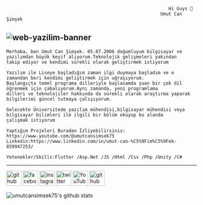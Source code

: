                                                                 Hi Guys 👋
                                                             Umut Can Şimşek


![web-yazilim-banner](https://user-images.githubusercontent.com/119808448/236118002-e9d877b4-4366-46a3-97ce-f76eba46ac76.jpg)
---
    Merhaba, ben Umut Can Şimşek. 05.07.2006 doğumluyum bilgisayar ve yazılımdan büyük keyif alıyorum.Teknolojik gelişmeleri yakından
    takip ediyor ve kendimi sürekli olarak geliştirmek istiyorum
            
    Yazılım ile Liseye başladığım zaman ilgi duymaya başladım ve o zamandan beri kendimi geliştirmek için uğraşıyorum.
    Başlangıçta temel programa dilleriyle başlasamda şuan bir çok dil öğrenmek için çabalıyorum.Aynı zamanda, yeni programlama            
    dilleri ve teknolojiler hakkında da sürekli olarak araştırma yaparak bilgilerimi güncel tutmaya çalışıyorum.
            
    Gelecekte Üniversitede yazılım mühendisi,bilgisayar mühendisi veya bilgisayar bilimleri ile ilgili bir bölüm okuyup bu alanda
    çalışmak istiyorum
            
    Yaptığım Projeleri Buradan İzliyebilirsiniz: https://www.youtube.com/@umutcansimsek75
    Linkedin:https://www.linkedin.com/in/umut-can-%C5%9Fim%C5%9Fek-859947253/
             
    Yetenekler/Skills:Flutter /Asp.Net /JS /Html /Css /Php /Unity /C#
---            
[<img src='https://cdn.jsdelivr.net/npm/simple-icons@3.0.1/icons/github.svg' alt='github' height='40'>](https://github.com/https://github.com/umutcansimsek75)  [<img src='https://cdn.jsdelivr.net/npm/simple-icons@3.0.1/icons/facebook.svg' alt='facebook' height='40'>](https://www.facebook.com/https://www.facebook.com/umuttcannsimseekk75?mibextid=ZbWKwL)  [<img src='https://cdn.jsdelivr.net/npm/simple-icons@3.0.1/icons/instagram.svg' alt='instagram' height='40'>](https://www.instagram.com/https://instagram.com/umutcansimsek75?igshid=ZDdkNTZiNTM=/)  [<img src='https://cdn.jsdelivr.net/npm/simple-icons@3.0.1/icons/twitter.svg' alt='twitter' height='40'>](https://twitter.com/https://twitter.com/umutcansimsek75)  [<img src='https://cdn.jsdelivr.net/npm/simple-icons@3.0.1/icons/youtube.svg' alt='YouTube' height='40'>](https://www.youtube.com/channel/https://www.youtube.com/@umutcansimsek75) 
[<img src='https://cdn.jsdelivr.net/npm/simple-icons@3.0.1/icons/github.svg' alt='github' height='40'>](https://github.com/umutcansimsek75)  

![umutcansimsek75's github stats](https://github-readme-stats.vercel.app/api?username=umutcansimsek75&show_icons=true&theme=radical)
